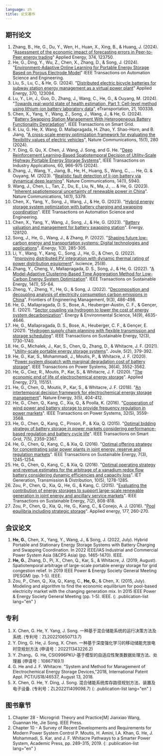 ```yaml
---
language: zh
title: 论文著作
---
```

## 期刊论文
1. Zhang, B., He, G., Du, Y., Wen, H., Huan, X., Xing, B., & Huang, J. (2024). "[Assessment of the economic impact of forecasting errors in Peer-to-Peer energy trading](https://www.sciencedirect.com/science/article/abs/pii/S0306261924011334)" Applied Energy, 374, 123750.
2. He, G., Ding, Y., Wu, Z., Chen, X., Zhang, D., & Song, J. (2024). "[Environment-Adaptive Online Learning for Portable Energy Storage Based on Porous Electrode Model](https://ieeexplore.ieee.org/abstract/document/10737665)" IEEE Transactions on Automation Science and Engineering.
3. Liu, S., Lu, C., & He, G. (2024). "[Distributed electric bicycle batteries for subway station energy management as a virtual power plant](https://www.sciencedirect.com/science/article/abs/pii/S030626192400477X)" Applied Energy, 370, 123094.
4. Lu, Y., Lin, J., Guo, D., Zhang, J., Wang, C., He, G., & Ouyang, M. (2024). "[Towards real-world state of health estimation, Part 1: Cell-level method using lithium-ion battery laboratory data](https://www.sciencedirect.com/science/article/abs/pii/S2590116824000286)", eTransportation, 21, 100338.
5. Chen, X., Yang, Y., Wang, Z., Song, J., Wang, J., & He, G. (2024). "[Battery Swapping Station Management With Heterogeneous Battery Functionality Degradation](https://ieeexplore.ieee.org/abstract/document/10506804)". IEEE Transactions on Smart Grid.
6. R. Liu, G. He, X. Wang, D. Mallapragada, H. Zhao, Y. Shao-Horn, and B. Jiang, "[A cross-scale energy optimization framework for evaluating the flexibility values of electric vehicles](https://www.nature.com/articles/s41467-023-43884-x.pdf)", Nature Communications, 15(1), 280 (2024).
7. Y. Ding, G. Qu, X. Chen, J. Wang, J. Song, and G. He. "[Deep Reinforcement Learning-Based Spatiotemporal Decision of Utility-Scale Highway Portable Energy Storage Systems](https://ieeexplore.ieee.org/stamp/stamp.jsp?tp=&arnumber=10122695)", IEEE Transactions on Industry Applications, 60, 966-975 (2024).
8. Zhang, J., Wang, Y., Jiang, B., He, H., Huang, S., Wang, C., ... He, G. & Ouyang, M. (2023). "[Realistic fault detection of li-ion battery via dynamical deep learning](https://www.nature.com/articles/s41467-023-41226-5)". Nature Communications, 14(1), 5940.
9. Wang, J., Chen, L., Tan, Z., Du, E., Liu, N., Ma, J., ... & He, G. (2023). "[Inherent spatiotemporal uncertainty of renewable power in China](https://www.nature.com/articles/s41467-023-40670-7)". Nature Communications, 14(1), 5379.
10. Chen, X., Yang, Y., Song, J., Wang, J., & He, G. (2023). "[Hybrid energy storage system optimization with battery charging and swapping coordination](https://ieeexplore.ieee.org/document/10192528)". IEEE Transactions on Automation Science and Engineering.
11. Chen, X., Yang, Y., Wang, J., Song, J., & He, G. (2023). "[Battery valuation and management for battery swapping station](https://www.sciencedirect.com/science/article/abs/pii/S0360544223015141)". Energy, 128120.
12. Song, J., He, G., Wang, J., & Zhang, P. (2022). "[Shaping future low-carbon energy and transportation systems: Digital technologies and applications](https://www.sciopen.com/article/10.23919/IEN.2022.0040)". iEnergy, 1(3), 285-305.
13. Li, Y., Wang, Y., Kang, C., Song, J., He, G., & Chen, Q. (2022). "[Improving distributed PV integration with dynamic thermal rating of power distribution equipment](https://www.sciencedirect.com/science/article/pii/S258900422201080X)". Iscience, 25(8).
14. Zhang, Y., Cheng, V., Mallapragada, D. S., Song, J., & He, G. (2022). "[A Model-Adaptive Clustering-Based Time Aggregation Method for Low-Carbon Energy System Optimization](https://ieeexplore.ieee.org/document/9860080)". IEEE Transactions on Sustainable Energy, 14(1), 55-64.
15. Zheng, Y., Zheng, Y., He, G., & Song, J. (2022). "[Decomposition and decoupling analysis of electricity consumption carbon emissions in China](https://journal.hep.com.cn/fem/EN/10.1007/s42524-022-0215-3)". Frontiers of Engineering Management, 9(3), 486-498.
16. He, G., Mallapragada, D. S., Bose, A., Heuberger-Austin, C. F., & Gençer, E. (2021). "[Sector coupling via hydrogen to lower the cost of energy system decarbonization](https://pubs.rsc.org/en/content/articlehtml/2021/ee/d1ee00627d)". Energy & Environmental Science, 14(9), 4635-4646.
17. He, G., Mallapragada, D. S., Bose, A., Heuberger, C. F., & Gençer, E. (2021). "[Hydrogen supply chain planning with flexible transmission and storage scheduling](https://ieeexplore.ieee.org/abstract/document/9371425)". IEEE Transactions on Sustainable Energy, 12(3), 1730-1740.
18. He, G., Michalek, J., Kar, S., Chen, Q., Zhang, D., & Whitacre, J. F. (2021). "[Utility-scale portable energy storage systems](https://www.sciencedirect.com/science/article/pii/S2542435120305730)". Joule, 5(2), 379-392.
19. He, G., Kar, S., Mohammadi, J., Moutis, P., & Whitacre, J. F. (2020). "[Power system dispatch with marginal degradation cost of battery storage](https://ieeexplore.ieee.org/abstract/document/9311775)". IEEE Transactions on Power Systems, 36(4), 3552-3562.
20. He, G., Ciez, R., Moutis, P., Kar, S., & Whitacre, J. F. (2020). "[The economic end of life of electrochemical energy storage](https://www.sciencedirect.com/science/article/pii/S0306261920306632)". Applied Energy, 273, 115151.
21. He, G., Chen, Q., Moutis, P., Kar, S., & Whitacre, J. F. (2018). "[An intertemporal decision framework for electrochemical energy storage management](https://www.nature.com/articles/s41560-018-0129-9)". Nature Energy, 3(5), 404-412.
22. He, G., Chen, Q., Kang, C., Xia, Q., & Poolla, K. (2016). "[Cooperation of wind power and battery storage to provide frequency regulation in power markets](https://ieeexplore.ieee.org/abstract/document/7797224/)". IEEE Transactions on Power Systems, 32(5), 3559-3568.
23. He, G., Chen, Q., Kang, C., Pinson, P., & Xia, Q. (2015). "[Optimal bidding strategy of battery storage in power markets considering performance-based regulation and battery cycle life](https://ieeexplore.ieee.org/abstract/document/7106509/)". IEEE Transactions on Smart Grid, 7(5), 2359-2367.
24. He, G., Chen, Q., Kang, C., & Xia, Q. (2016). "[Optimal offering strategy for concentrating solar power plants in joint energy, reserve and regulation markets](https://ieeexplore.ieee.org/abstract/document/7437454)". IEEE Transactions on Sustainable Energy, 7(3), 1245-1254.
25. He, G., Chen, Q., Kang, C., & Xia, Q. (2016). "[Optimal operating strategy and revenue estimates for the arbitrage of a vanadium redox flow battery considering dynamic efficiencies and capacity loss](https://ietresearch.onlinelibrary.wiley.com/doi/full/10.1049/iet-gtd.2015.0373)". IET Generation, Transmission & Distribution, 10(5), 1278-1285.
26. Zou, P., Chen, Q., Xia, Q., He, G., & Kang, C. (2015). "[Evaluating the contribution of energy storages to support large-scale renewable generation in joint energy and ancillary service markets](https://ieeexplore.ieee.org/abstract/document/7337454)". IEEE Transactions on Sustainable Energy, 7(2), 808-818.
27. Zou, P., Chen, Q., Xia, Q., He, G., Kang, C., & Conejo, A. J. (2016). "[Pool equilibria including strategic storage](https://www.sciencedirect.com/science/article/abs/pii/S0306261916307097)". Applied energy, 177, 260-270.

## 会议论文
1. **He, G.**, Chen, X., Yang, Y., Wang, J., & Song, J. (2022, July). Hybrid Portable and Stationary Energy Storage Systems with Battery Charging and Swapping Coordination. In 2022 IEEE/IAS Industrial and Commercial Power System Asia (I&CPS Asia) (pp. 1465-1470). IEEE.
1. **He, G.**, Zhang, D., Pi, X., Chen, Q., Kar, S., & Whitacre, J. (2019, August). Spatiotemporal arbitrage of large-scale portable energy storage for grid congestion relief. In 2019 IEEE Power & Energy Society General Meeting (PESGM) (pp. 1-5). IEEE.
1. Zou, P., Chen, Q., Xia, Q., Kang, C., **He, G.**, & Chen, X. (2015, July). Modeling and algorithm to find the economic equilibrium for pool-based electricity market with the changing generation mix. In 2015 IEEE Power & Energy Society General Meeting (pp. 1-5). IEEE.
{: .publication-list lang="en" }

## 专利
1. X. Chen, G. He, Y. Yang, J. Song. 一种基于混合储能系统的运行决策方法及系统. (专利号：ZL202210650713.7)
1. Y. Ding, G. He, J. Song, X. Chen. 一种基于深度强化学习的移动储能充放电时空规划方法 (申请号：202211343226.2)
1. Y. Zhang，G. He, CSI0996PKU-基于模型的自适应性聚类数据处理方法、处理器 (申请号：10867169.1)
1. G. He and J. F. Whitacre. "System and Method for Management of Electrochemical Energy Storage Devices,"2018, International Patent Appl. PCT/US18/46537, August 13, 2018.
1. X. Chen, G. He, Y. Ding, J. Song. 混合储能系统库存路径规划方法、装置及电子设备. (专利号：ZL202211409098.7)
{: .publication-list lang="en" }

## 图书章节
1. Chapter 28 - Microgrid: Theory and Practice[M] Jianxiao Wang, Guannan He, Jie Song. IEEE Press.
1. Chapter 10 - A Survey of Recent Developments and Requirements for Modern Power System Control P. Moutis, H. Amini, I.A. Khan, G. He, J. Mohammadi, S. Kar, and J. F. Whitacre Pathways to a Smarter Power System, Academic Press, pp. 289-315, 2019.
{: .publication-list lang="en" }
